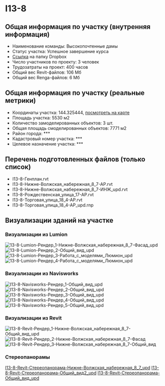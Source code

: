 # I13-8
## Общая информация по участку (внутренняя информация)
+ Наименование команды: Высокопочтенные дамы
+ Статус участка: Успешное завершение курса
+ [Ссылка](https://www.dropbox.com/sh/wvvgv1nw1iqred9/AAAEvJdbaEnizvWZSOl-1Hpna/I13_8?dl=0) на папку Dropbox
+ Число участников по проекту: 3 человек
+ Трудозатраты на проект: 400 часов
+ Общий вес Revit-файлов: 106 Мб
+ Общий вес Renga-файлов: 6 Мб
## Общая информация по участку (реальные метрики)
+ Координаты участка: 144.325444, [посмотреть на карте](yandex.ru/maps/47/nizhny-novgorod/?ll=56.330324%2C43.99512&z=19)
+ Площадь участка: 5530 м2
+ Количество замоделированных объектов: 3 шт.
+ Общая площадь смоделированных объектов: 7771 м2
+ Район города: *** 
+ Кадастровый номер участка: *** 
+ Целевое назначение участка: *** 
## Перечень подготовленных файлов (только список)
+ I13-8-Генплан.rvt
+ I13-8-Нижне-Волжская_набережная_8_7-АР.rvt
+ I13-8-Нижне-Волжская_набережная_8_7-ИНЖ_upd.rvt
+ I13-8-Рождественская_улица_17-АР.rvt
+ I13-8-Торговая_улица_18_4-АР.rvt
+ I13-8-Торговая_улица_18_4-АР_upd.rnp
## Визуализации зданий на участке
### Визуализации из Lumion
![13-8-Lumion-Рендер_1-Нижне-Волжская_набережная_8_7-Фасад_upd](\..\Images\I13_8\13-8-Lumion-Рендер_1-Нижне-Волжская_набережная_8_7-Фасад_upd.jpg)
![13-8-Lumion-Рендер_2-Общий_вид_upd](\..\Images\I13_8\13-8-Lumion-Рендер_2-Общий_вид_upd.jpg)
![13-8-Lumion-Рендер_3-Работа_с_моделями_Люмион_upd](\..\Images\I13_8\13-8-Lumion-Рендер_3-Работа_с_моделями_Люмион_upd.jpg)
![13-8-Lumion-Рендер_4-Работа_с_моделями_Люмион_upd](\..\Images\I13_8\13-8-Lumion-Рендер_4-Работа_с_моделями_Люмион_upd.jpg)
### Визуализации из Navisworks
![I13-8-Navisworks-Рендер_1-Общий_вид_upd](\..\Images\I13_8\I13-8-Navisworks-Рендер_1-Общий_вид_upd.jpg)
![I13-8-Navisworks-Рендер_2-Общий_вид_upd](\..\Images\I13_8\I13-8-Navisworks-Рендер_2-Общий_вид_upd.jpg)
![I13-8-Navisworks-Рендер_3-Общий_вид_upd](\..\Images\I13_8\I13-8-Navisworks-Рендер_3-Общий_вид_upd.jpg)
![I13-8-Navisworks-Рендер_4-Общий_вид_upd](\..\Images\I13_8\I13-8-Navisworks-Рендер_4-Общий_вид_upd.jpg)
![I13-8-Navisworks-Рендер_5-Общий_вид_upd](\..\Images\I13_8\I13-8-Navisworks-Рендер_5-Общий_вид_upd.jpg)
### Визуализации из Revit
![I13-8-Revit-Рендер_1-Нижне-Волжская_набережная_8_7-Общий_вид_upd](\..\Images\I13_8\I13-8-Revit-Рендер_1-Нижне-Волжская_набережная_8_7-Общий_вид_upd.jpg)
![I13-8-Revit-Рендер_2-Нижне-Волжская_набережная_8_7-Фасад](\..\Images\I13_8\I13-8-Revit-Рендер_2-Нижне-Волжская_набережная_8_7-Фасад.jpg)
![I13-8-Revit-Рендер_3-Нижне-Волжская_набережная_8_7-Общий_вид](\..\Images\I13_8\I13-8-Revit-Рендер_3-Нижне-Волжская_набережная_8_7-Общий_вид.jpg)
### Стереопанорамы
[I13-8-Revit-Стереопанорама-Нижне-Волжская_набережная_8_7_upd](https://pano.autodesk.com/pano.html?url=jpgs/194c438e-c8cf-4f5e-9ea8-482bf87880e3&version=2)
[I13-8-Revit-Стереопанорама-Общий_вид2_upd](https://pano.autodesk.com/pano.html?mono=jpgs/0bfa13f8-9ade-4790-95af-0fc972fe2f62&version=2)
[I13-8-Revit-Стереопанорама-Общий_вид_upd](https://pano.autodesk.com/pano.html?url=jpgs/89a17abe-7c0e-4fc1-b52a-20f31ab752b9&version=2)
